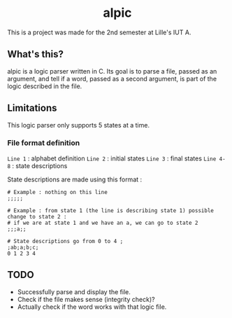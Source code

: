 # <center>alpic</center>

This is a project was made for the 2nd semester at Lille's IUT A.

## What's this?

alpic is a logic parser written in C. Its goal is to parse a file, passed as an argument, and tell if a word, passed as a second argument, is part of the logic described in the file.

## Limitations

This logic parser only supports 5 states at a time.

### File format definition

`Line 1` : alphabet definition
`Line 2` : initial states
`Line 3` : final states
`Line 4-8` : state descriptions

State descriptions are made using this format :
```
# Example : nothing on this line
;;;;;

# Example : from state 1 (the line is describing state 1) possible change to state 2 :
# if we are at state 1 and we have an a, we can go to state 2
;;;a;;

# State descriptions go from 0 to 4 ;
;ab;a;b;c;
0 1 2 3 4 
```

## TODO

- Successfully parse and display the file.
- Check if the file makes sense (integrity check)?
- Actually check if the word works with that logic file.